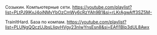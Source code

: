Созыкин. Компьютерные сети.
https://youtube.com/playlist?list=PLtPJ9lKvJ4oiNMvYbOzCmWy6cRzYAh9B1&si=rLKrAgwAff3SZ5M-

TrainItHard. База по компам.
https://youtube.com/playlist?list=PLUNgQQczUJbsLIiqvHVgy23nlwYnsEsn8&si=EAfl1BIp3dUL8Awx


